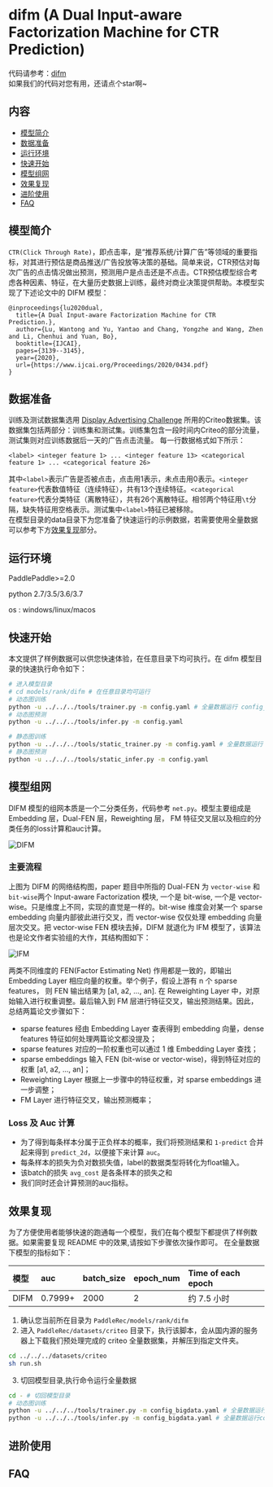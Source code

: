 # difm (A Dual Input-aware Factorization Machine for CTR Prediction)

代码请参考：[difm](https://github.com/PaddlePaddle/PaddleRec/tree/master/models/rank/difm)  
如果我们的代码对您有用，还请点个star啊~  

## 内容

- [模型简介](#模型简介)
- [数据准备](#数据准备)
- [运行环境](#运行环境)
- [快速开始](#快速开始)
- [模型组网](#模型组网)
- [效果复现](#效果复现)
- [进阶使用](#进阶使用)
- [FAQ](#FAQ)

## 模型简介
`CTR(Click Through Rate)`，即点击率，是“推荐系统/计算广告”等领域的重要指标，对其进行预估是商品推送/广告投放等决策的基础。简单来说，CTR预估对每次广告的点击情况做出预测，预测用户是点击还是不点击。CTR预估模型综合考虑各种因素、特征，在大量历史数据上训练，最终对商业决策提供帮助。本模型实现了下述论文中的 DIFM 模型：

```text
@inproceedings{lu2020dual,
  title={A Dual Input-aware Factorization Machine for CTR Prediction.},
  author={Lu, Wantong and Yu, Yantao and Chang, Yongzhe and Wang, Zhen and Li, Chenhui and Yuan, Bo},
  booktitle={IJCAI},
  pages={3139--3145},
  year={2020},
  url={https://www.ijcai.org/Proceedings/2020/0434.pdf}
}
```

## 数据准备

训练及测试数据集选用 [Display Advertising Challenge](https://www.kaggle.com/c/criteo-display-ad-challenge/) 所用的Criteo数据集。该数据集包括两部分：训练集和测试集。训练集包含一段时间内Criteo的部分流量，测试集则对应训练数据后一天的广告点击流量。
每一行数据格式如下所示：
```
<label> <integer feature 1> ... <integer feature 13> <categorical feature 1> ... <categorical feature 26>
```
其中```<label>```表示广告是否被点击，点击用1表示，未点击用0表示。```<integer feature>```代表数值特征（连续特征），共有13个连续特征。```<categorical feature>```代表分类特征（离散特征），共有26个离散特征。相邻两个特征用```\t```分隔，缺失特征用空格表示。测试集中```<label>```特征已被移除。  
在模型目录的data目录下为您准备了快速运行的示例数据，若需要使用全量数据可以参考下方[效果复现](#效果复现)部分。

## 运行环境
PaddlePaddle>=2.0

python 2.7/3.5/3.6/3.7

os : windows/linux/macos 

## 快速开始
本文提供了样例数据可以供您快速体验，在任意目录下均可执行。在 difm 模型目录的快速执行命令如下： 
```bash
# 进入模型目录
# cd models/rank/difm # 在任意目录均可运行
# 动态图训练
python -u ../../../tools/trainer.py -m config.yaml # 全量数据运行 config_bigdata.yaml 
# 动态图预测
python -u ../../../tools/infer.py -m config.yaml 

# 静态图训练
python -u ../../../tools/static_trainer.py -m config.yaml # 全量数据运行 config_bigdata.yaml 
# 静态图预测
python -u ../../../tools/static_infer.py -m config.yaml 
``` 

## 模型组网

DIFM 模型的组网本质是一个二分类任务，代码参考 `net.py`。模型主要组成是 Embedding 层，Dual-FEN 层，Reweighting 层， FM 特征交叉层以及相应的分类任务的loss计算和auc计算。

![DIFM](https://tva1.sinaimg.cn/large/008i3skNly1gtffgzgk1bj30kq0e8wfz.jpg)

### 主要流程

上图为 DIFM 的网络结构图，paper 题目中所指的 Dual-FEN 为 `vector-wise` 和 `bit-wise`两个 Input-aware Factorization 模块, 一个是 bit-wise,
一个是 vector-wise。只是维度上不同，实现的直觉是一样的。bit-wise 维度会对某一个 sparse embedding 向量内部彼此进行交叉，而 vector-wise 仅仅处理
embedding 向量层次交叉。把 vector-wise FEN 模块去掉，DIFM 就退化为 IFM 模型了，该算法也是论文作者实验组的大作，其结构图如下：

![IFM](https://tva1.sinaimg.cn/large/008i3skNly1gtffi72287j60ez0cwq3p02.jpg)

两类不同维度的 FEN(Factor Estimating Net) 作用都是一致的，即输出 Embedding Layer 相应向量的权重。举个例子，假设上游有 n 个 sparse features， 
则 FEN 输出结果为 [a1, a2, ..., an]. 在 Reweighting Layer 中，对原始输入进行权重调整。最后输入到 FM 层进行特征交叉，输出预测结果。因此，总结两篇论文步骤如下：

- sparse features 经由 Embedding Layer 查表得到 embedding 向量，dense features 特征如何处理两篇论文都没提及；
- sparse features 对应的一阶权重也可以通过 1 维 Embedding Layer 查找；
- sparse embeddings 输入 FEN (bit-wise or vector-wise)，得到特征对应的权重 [a1, a2, ..., an]；
- Reweighting Layer 根据上一步骤中的特征权重，对 sparse embeddings 进一步调整；
- FM Layer 进行特征交叉，输出预测概率；


### Loss 及 Auc 计算
- 为了得到每条样本分属于正负样本的概率，我们将预测结果和 `1-predict` 合并起来得到 `predict_2d`，以便接下来计算 `auc`。  
- 每条样本的损失为负对数损失值，label的数据类型将转化为float输入。  
- 该batch的损失 `avg_cost` 是各条样本的损失之和
- 我们同时还会计算预测的auc指标。

## 效果复现
为了方便使用者能够快速的跑通每一个模型，我们在每个模型下都提供了样例数据。如果需要复现 README 中的效果,请按如下步骤依次操作即可。
在全量数据下模型的指标如下：  

| 模型 | auc | batch_size | epoch_num| Time of each epoch |
| :------| :------ | :------ | :------| :------ | 
| DIFM | 0.7999+ | 2000 | 2 | 约 7.5 小时 |

1. 确认您当前所在目录为 `PaddleRec/models/rank/difm`
2. 进入 `PaddleRec/datasets/criteo` 目录下，执行该脚本，会从国内源的服务器上下载我们预处理完成的 criteo 全量数据集，并解压到指定文件夹。
``` bash
cd ../../../datasets/criteo
sh run.sh
``` 
3. 切回模型目录,执行命令运行全量数据
```bash
cd - # 切回模型目录
# 动态图训练
python -u ../../../tools/trainer.py -m config_bigdata.yaml # 全量数据运行config_bigdata.yaml 
python -u ../../../tools/infer.py -m config_bigdata.yaml # 全量数据运行config_bigdata.yaml 
```

## 进阶使用
  
## FAQ
